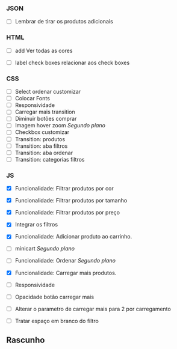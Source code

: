 ### JSON
- [ ] Lembrar de tirar os produtos adicionais

### HTML
- [ ] add Ver todas as cores
- [ ] label check boxes relacionar aos check boxes


### CSS
- [ ] Select ordenar customizar
- [ ] Colocar Fonts
- [ ] Responsividade
- [ ] Carregar mais transition
- [ ] Diminuir botões comprar
- [ ] Imagem hover zoom *Segundo plano*
- [ ] Checkbox customizar
- [ ] Transition: produtos
- [ ] Transition: aba filtros
- [ ] Transition: aba ordenar
- [ ] Transition: categorias filtros

### JS
- [X] Funcionalidade: Filtrar produtos por cor
- [X] Funcionalidade: Filtrar produtos por tamanho
- [X] Funcionalidade: Filtrar produtos por preço
- [X] Integrar os filtros
- [X] Funcionalidade: Adicionar produto ao carrinho.
- [ ] minicart *Segundo plano*
- [ ] Funcionalidade: Ordenar *Segundo plano*
- [X] Funcionalidade: Carregar mais produtos.
- [ ] Responsividade
- [ ] Opacidade botão carregar mais
- [ ] Alterar o parametro de carregar mais para 2 por carregamento
- [ ] Tratar espaço em branco do filtro


## Rascunho

